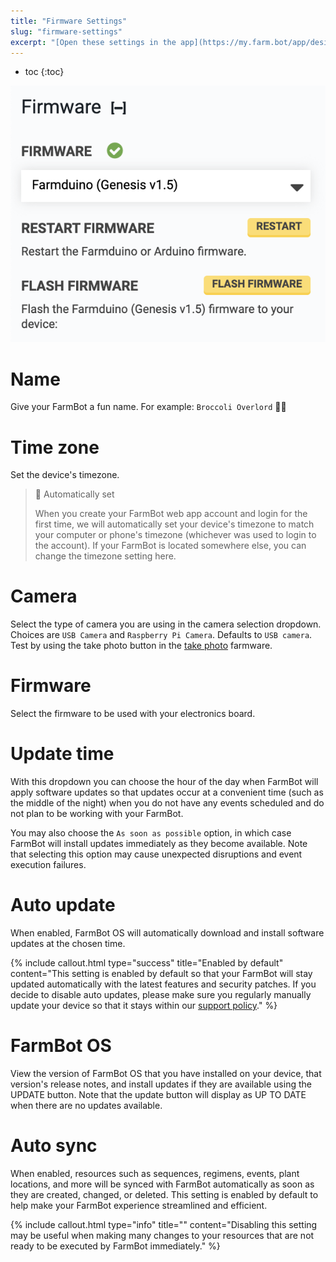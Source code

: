 ```yaml
---
title: "Firmware Settings"
slug: "firmware-settings"
excerpt: "[Open these settings in the app](https://my.farm.bot/app/designer/settings?highlight=firmware)"
---
```


* toc
{:toc}


![Screen Shot 2020-04-22 at 4.58.31 PM.png](Screen_Shot_2020-04-22_at_4.58.31_PM.png)

# Name
Give your FarmBot a fun name. For example: `Broccoli Overlord` 🥦🤖

# Time zone
Set the device's timezone.

> 📘 Automatically set
>
> When you create your FarmBot web app account and login for the first time, we will automatically set your device's timezone to match your computer or phone's timezone (whichever was used to login to the account). If your FarmBot is located somewhere else, you can change the timezone setting here.

# Camera
Select the type of camera you are using in the camera selection dropdown. Choices are `USB Camera` and `Raspberry Pi Camera`. Defaults to `USB camera`. Test by using the <span class="fb-button fb-green">take photo</span> button in the [take photo](../farmware/take-photo.md) farmware.

# Firmware
Select the firmware to be used with your electronics board.

# Update time
With this dropdown you can choose the hour of the day when FarmBot will apply software updates so that updates occur at a convenient time (such as the middle of the night) when you do not have any events scheduled and do not plan to be working with your FarmBot.

You may also choose the `As soon as possible` option, in which case FarmBot will install updates immediately as they become available. Note that selecting this option may cause unexpected disruptions and event execution failures.

# Auto update
When enabled, FarmBot OS will automatically download and install software updates at the chosen time.

{%
include callout.html
type="success"
title="Enabled by default"
content="This setting is enabled by default so that your FarmBot will stay updated automatically with the latest features and security patches. If you decide to disable auto updates, please make sure you regularly manually update your device so that it stays within our [support policy](../../Extras/troubleshooting/support-policy.md)."
%}

# FarmBot OS
View the version of FarmBot OS that you have installed on your device, that version's release notes, and install updates if they are available using the <span class="fb-button fb-green">UPDATE</span> button. Note that the update button will display as <span class="fb-button fb-gray">UP TO DATE</span> when there are no updates available.

# Auto sync
When enabled, resources such as sequences, regimens, events, plant locations, and more will be synced with FarmBot automatically as soon as they are created, changed, or deleted. This setting is enabled by default to help make your FarmBot experience streamlined and efficient.

{%
include callout.html
type="info"
title=""
content="Disabling this setting may be useful when making many changes to your resources that are not ready to be executed by FarmBot immediately."
%}

